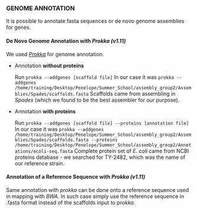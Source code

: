 ### GENOME ANNOTATION

It is possible to annotate fasta sequences or de novo genome assemblies for genes.

#### De Novo Genome Annotation with *Prokka (v1.11)*

We used [*Prokka*](https://github.com/tseemann/prokka) for genome annotation.

- Annotation **without proteins**

   Run `prokka --addgenes [scaffold file]` In our case it was `prokka --addgenes /home/training/Desktop/Penelope/Summer_School/assembly_group2/Assemblies/Spades/scaffolds.fasta` Scaffolds came from assembling in *Spades* (which we found to be the best assembler for our purpose).

- Annotation **with proteins**

   Run `prokka --addgenes [scaffold file] --proteins [annotation file]` In our case it was `prokka --addgenes /home/training/Desktop/Penelope/Summer_School/assembly_group2/Assemblies/Spades/scaffolds.fasta --proteins /home/training/Desktop/Penelope/Summer_School/assembly_group2/Annotations/ecoli-seq.fasta` Complete protein set of *E. coli*  came from NCBI proteins database - we searched for TY-2482, which was the name of our reference strain.

#### Annotation of a Reference Sequence with *Prokka (v1.11)*

Same annotation with *prokka* can be done onto a reference sequence used in mapping with *BWA*. In such case simply use the reference sequence in .fasta format instead of the scaffolds input to *prokka*.